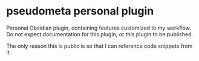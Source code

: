<!-- LTeX: enabled=false -->
<!-- vale Google.FirstPerson = NO -->
# pseudometa personal plugin

Personal Obsidian plugin, containing features customized to my workflow. Do not
expect documentation for this plugin, or this plugin to be published.

The only reason this is public is so that I can reference code snippets from it.
